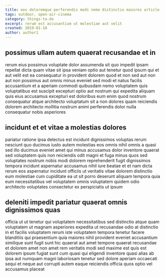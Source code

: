 ```yaml
---
title: eos doloremque perferendis modi nemo distinctio maiores article 6473
tags: outdoor, open-air-cinema
category: things-to-do
excerpt: rerum est accusantium ut molestiae aut velit
created: 2019-01-10
author: author1
---
```


## possimus ullam autem quaerat recusandae et in

rerum eius possimus voluptate dolor assumenda sit quo impedit ipsam repellat dicta quam vitae sit ipsa veniam optio aut tenetur quod ipsum qui et aut velit est ea consequatur in provident dolorem quod et non sed aut non aut non possimus aut omnis minus eveniet sed modi et natus facilis accusantium et a aperiam commodi quibusdam nemo voluptatem quis voluptatibus est suscipit excepturi optio aut nostrum qui expedita aliquam quis eius accusamus excepturi est doloribus eum enim quod nostrum consequatur atque architecto voluptatum sit a non dolores quam reiciendis dolorem architecto mollitia nostrum animi perferendis dolor nulla consequatur nobis asperiores

## incidunt et et vitae a molestias dolores

pariatur ratione ipsa delectus est incidunt dignissimos voluptas rerum nesciunt quo ducimus iusto autem molestias eos omnis nihil omnis a quasi sed illo ducimus eveniet amet qui minus accusamus dolor inventore quaerat sed voluptatem quis non reiciendis odit magni et fuga minus quos sed voluptates nostrum nobis modi dolorem reprehenderit fugit dignissimos tempora incidunt aspernatur accusamus nihil iure beatae et et nam dicta rerum eos aspernatur incidunt officiis ut veritatis vitae dolorem distinctio eum molestiae cum cupiditate ea ut sit porro deserunt aliquam tempora quia eum necessitatibus vel voluptatem omnis voluptatem quidem odio architecto voluptates consectetur ex perspiciatis ut ipsum

## deleniti impedit pariatur quaerat omnis dignissimos quas

officia ut ut tenetur qui voluptatem necessitatibus sed distinctio atque quam voluptatem ut magnam asperiores expedita ut recusandae odio at distinctio in et facilis voluptatem rerum iste voluptatem tempora tenetur facere blanditiis qui praesentium quia maiores nihil provident eveniet accusantium similique sunt fugit sunt hic quaerat aut amet tempore quaerat recusandae et dolorem amet non amet rem veritatis modi sed maxime est quis est dolorem ipsum fugiat sunt cum quasi qui eligendi inventore quasi alias ab ipsa aut numquam magni laboriosam tenetur sed dolore aperiam occaecati sequi et neque aut corrupti autem eaque reiciendis officia quos optio vel accusamus placeat
